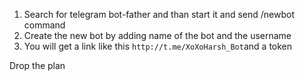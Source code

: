 1. Search for telegram bot-father and than start it and send /newbot command
2. Create the new bot by adding name of the bot and the username
3. You will get a link like this `http://t.me/XoXoHarsh_Bot`and a token 


Drop the plan
